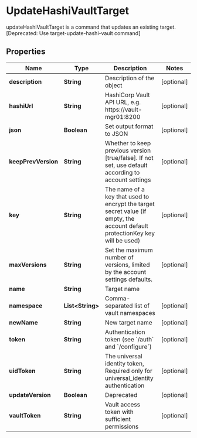 

# UpdateHashiVaultTarget

updateHashiVaultTarget is a command that updates an existing target. [Deprecated: Use target-update-hashi-vault command]

## Properties

| Name | Type | Description | Notes |
|------------ | ------------- | ------------- | -------------|
|**description** | **String** | Description of the object |  [optional] |
|**hashiUrl** | **String** | HashiCorp Vault API URL, e.g. https://vault-mgr01:8200 |  [optional] |
|**json** | **Boolean** | Set output format to JSON |  [optional] |
|**keepPrevVersion** | **String** | Whether to keep previous version [true/false]. If not set, use default according to account settings |  [optional] |
|**key** | **String** | The name of a key that used to encrypt the target secret value (if empty, the account default protectionKey key will be used) |  [optional] |
|**maxVersions** | **String** | Set the maximum number of versions, limited by the account settings defaults. |  [optional] |
|**name** | **String** | Target name |  |
|**namespace** | **List&lt;String&gt;** | Comma-separated list of vault namespaces |  [optional] |
|**newName** | **String** | New target name |  [optional] |
|**token** | **String** | Authentication token (see &#x60;/auth&#x60; and &#x60;/configure&#x60;) |  [optional] |
|**uidToken** | **String** | The universal identity token, Required only for universal_identity authentication |  [optional] |
|**updateVersion** | **Boolean** | Deprecated |  [optional] |
|**vaultToken** | **String** | Vault access token with sufficient permissions |  [optional] |



